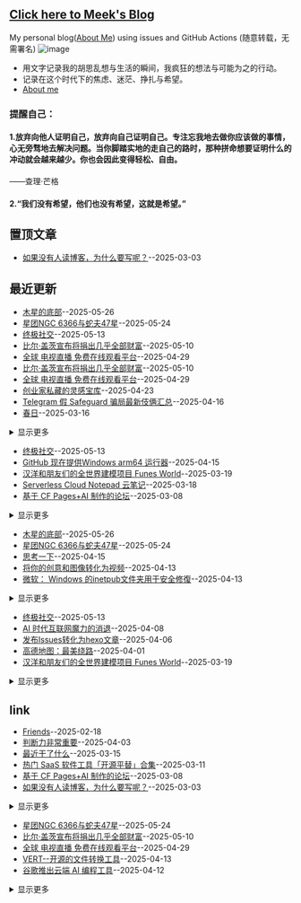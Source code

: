 ## [Click here to Meek's Blog](https://meektion.github.io/)
My personal blog([About Me](https://meektion.github.io/2025/02/16/8_About/)) using issues and GitHub Actions (随意转载，无需署名)
![image](https://github.com/user-attachments/assets/a168bf11-661e-4566-b042-7fc9544de528)

* 用文字记录我的胡思乱想与生活的瞬间，我疯狂的想法与可能为之的行动。  
* 记录在这个时代下的焦虑、迷茫、挣扎与希望。
* [About me](https://github.com/myogg/myogg)

### 提醒自己：
#### 1.放弃向他人证明自己，放弃向自己证明自己。专注忘我地去做你应该做的事情，心无旁骛地去解决问题。当你脚踏实地的走自己的路时，那种拼命想要证明什么的冲动就会越来越少。你也会因此变得轻松、自由。

——查理·芒格

#### 2.“我们没有希望，他们也没有希望，这就是希望。”

## 置顶文章
- [如果没有人读博客，为什么要写呢？](https://github.com/meektion/meektion.github.io/issues/79)--2025-03-03
## 最近更新
- [木星的底部](https://github.com/meektion/meektion.github.io/issues/111)--2025-05-26
- [星团NGC 6366与蛇夫47星](https://github.com/meektion/meektion.github.io/issues/110)--2025-05-24
- [终极社交](https://github.com/meektion/meektion.github.io/issues/109)--2025-05-13
- [比尔·盖茨宣布将捐出几乎全部财富](https://github.com/meektion/meektion.github.io/issues/107)--2025-05-10
- [全球 电视直播 免费在线观看平台](https://github.com/meektion/meektion.github.io/issues/106)--2025-04-29
- [比尔·盖茨宣布将捐出几乎全部财富](https://github.com/meektion/meektion.github.io/issues/107)--2025-05-10
- [全球 电视直播 免费在线观看平台](https://github.com/meektion/meektion.github.io/issues/106)--2025-04-29
- [创业家私藏的灵感宝库](https://github.com/meektion/meektion.github.io/issues/105)--2025-04-23
- [Telegram 假 Safeguard 骗局最新伎俩汇总](https://github.com/meektion/meektion.github.io/issues/104)--2025-04-16
- [春日](https://github.com/meektion/meektion.github.io/issues/90)--2025-03-16
<details><summary>显示更多</summary>

- [HeyGen 一键翻译视频 AI](https://github.com/meektion/meektion.github.io/issues/85)--2025-03-05
- [苹果推出搭载 M3 芯片的 2025 款 iPad Air](https://github.com/meektion/meektion.github.io/issues/81)--2025-03-04
- [如果没有人读博客，为什么要写呢？](https://github.com/meektion/meektion.github.io/issues/79)--2025-03-03
- [蜂鸟鹰蛾](https://github.com/meektion/meektion.github.io/issues/62)--2025-02-26
- [US.KG 已恢复运作](https://github.com/meektion/meektion.github.io/issues/60)--2025-02-25
- [TVBox自用影视源与iptv源](https://github.com/meektion/meektion.github.io/issues/48)--2025-02-20
- [该上班了](https://github.com/meektion/meektion.github.io/issues/38)--2025-02-19
- [有效的洛雪音源](https://github.com/meektion/meektion.github.io/issues/26)--2025-02-17
</details>

- [终极社交](https://github.com/meektion/meektion.github.io/issues/109)--2025-05-13
- [GitHub 现在提供Windows arm64 运行器](https://github.com/meektion/meektion.github.io/issues/103)--2025-04-15
- [汉洋和朋友们的全世界建模项目 Funes World](https://github.com/meektion/meektion.github.io/issues/92)--2025-03-19
- [Serverless Cloud Notepad 云笔记](https://github.com/meektion/meektion.github.io/issues/91)--2025-03-18
- [基于 CF Pages+AI 制作的论坛](https://github.com/meektion/meektion.github.io/issues/87)--2025-03-08
<details><summary>显示更多</summary>

- [百度文库和百度网盘，全量接入了 DeepSeek-R1 满血版](https://github.com/meektion/meektion.github.io/issues/84)--2025-03-05
- [如果没有人读博客，为什么要写呢？](https://github.com/meektion/meektion.github.io/issues/79)--2025-03-03
- [文生图：AI 驱动下的图像创作魔法世界](https://github.com/meektion/meektion.github.io/issues/76)--2025-03-02
- [通过手机或平板等设备配置Hexo](https://github.com/meektion/meektion.github.io/issues/70)--2025-02-28
- [方向永远比速度更重要](https://github.com/meektion/meektion.github.io/issues/65)--2025-02-28
- [命令与征服开源](https://github.com/meektion/meektion.github.io/issues/64)--2025-02-28
- [ai资讯](https://github.com/meektion/meektion.github.io/issues/61)--2025-02-26
- [US.KG 已恢复运作](https://github.com/meektion/meektion.github.io/issues/60)--2025-02-25
- [Google Drive 现在支持搜索转录后的字幕文稿](https://github.com/meektion/meektion.github.io/issues/59)--2025-02-25
- [Gmail将全面启用扫码认证取代短信验证码](https://github.com/meektion/meektion.github.io/issues/58)--2025-02-24
- [无题](https://github.com/meektion/meektion.github.io/issues/56)--2025-02-23
- [一款以Telegram作为储存的文件外链系统](https://github.com/meektion/meektion.github.io/issues/54)--2025-02-22
- [推荐一个开源项目Moments - 极简朋友圈](https://github.com/meektion/meektion.github.io/issues/50)--2025-02-21
- [推荐的docker应用](https://github.com/meektion/meektion.github.io/issues/49)--2025-02-20
- [TVBox自用影视源与iptv源](https://github.com/meektion/meektion.github.io/issues/48)--2025-02-20
- [让命令行工具连接代理](https://github.com/meektion/meektion.github.io/issues/44)--2025-02-19
- [3D地形图](https://github.com/meektion/meektion.github.io/issues/41)--2025-02-19
- [问界M9的车灯互动游戏](https://github.com/meektion/meektion.github.io/issues/40)--2025-02-19
- [GitHub Skyline，可生成 3D 可打印 STL 文件](https://github.com/meektion/meektion.github.io/issues/39)--2025-02-19
- [永久激活 Windows](https://github.com/meektion/meektion.github.io/issues/37)--2025-02-19
- [Ghosten-Player：视频 播放器](https://github.com/meektion/meektion.github.io/issues/36)--2025-02-19
- [学习人工智能和机器学习的免费资源](https://github.com/meektion/meektion.github.io/issues/35)--2025-02-18
- [Grok 3 将于太平洋时间周一晚上 8 点发布现场演示](https://github.com/meektion/meektion.github.io/issues/30)--2025-02-18
- [全球免费电视频道的M3U直播源](https://github.com/meektion/meektion.github.io/issues/29)--2025-02-17
- [开源的 DJ 混音软件](https://github.com/meektion/meektion.github.io/issues/28)--2025-02-17
- [一个在线电子印章生成工具](https://github.com/meektion/meektion.github.io/issues/27)--2025-02-17
- [有效的洛雪音源](https://github.com/meektion/meektion.github.io/issues/26)--2025-02-17
- [第一颗直连手机的星链卫星已经完成](https://github.com/meektion/meektion.github.io/issues/24)--2025-02-17
- [阿比斯库的幻日](https://github.com/meektion/meektion.github.io/issues/22)--2025-02-17
- [使用 Nginx Proxy Manager 进行反代的基本步骤](https://github.com/meektion/meektion.github.io/issues/20)--2025-02-17
- [掠过木星](https://github.com/meektion/meektion.github.io/issues/19)--2025-02-17
- [沙子国际象棋](https://github.com/meektion/meektion.github.io/issues/14)--2025-02-16
- [威尼斯直播](https://github.com/meektion/meektion.github.io/issues/12)--2025-02-16
- [超声波洗澡机](https://github.com/meektion/meektion.github.io/issues/11)--2025-02-16
- [树莓派掌上电脑](https://github.com/meektion/meektion.github.io/issues/10)--2025-02-16
- [DevToys - 一款开源的开发者工具箱](https://github.com/meektion/meektion.github.io/issues/9)--2025-02-16
</details>

- [木星的底部](https://github.com/meektion/meektion.github.io/issues/111)--2025-05-26
- [星团NGC 6366与蛇夫47星](https://github.com/meektion/meektion.github.io/issues/110)--2025-05-24
- [思考一下](https://github.com/meektion/meektion.github.io/issues/102)--2025-04-15
- [将你的创意和图像转化为视频](https://github.com/meektion/meektion.github.io/issues/101)--2025-04-13
- [微软： Windows 的inetpub文件夹用于安全修復](https://github.com/meektion/meektion.github.io/issues/100)--2025-04-13
<details><summary>显示更多</summary>

- [谷歌推出云端 AI 编程工具](https://github.com/meektion/meektion.github.io/issues/98)--2025-04-12
- [基于 CF Pages+AI 制作的论坛](https://github.com/meektion/meektion.github.io/issues/87)--2025-03-08
- [用 AI 工作流搭建的 Hacker News 每日播报](https://github.com/meektion/meektion.github.io/issues/86)--2025-03-08
- [HeyGen 一键翻译视频 AI](https://github.com/meektion/meektion.github.io/issues/85)--2025-03-05
- [百度文库和百度网盘，全量接入了 DeepSeek-R1 满血版](https://github.com/meektion/meektion.github.io/issues/84)--2025-03-05
- [Telegram 正在测试“付费说话”功能](https://github.com/meektion/meektion.github.io/issues/83)--2025-03-04
- [微软官宣今年5月关闭Skype业务](https://github.com/meektion/meektion.github.io/issues/82)--2025-03-04
- [苹果推出搭载 M3 芯片的 2025 款 iPad Air](https://github.com/meektion/meektion.github.io/issues/81)--2025-03-04
- [Firefly ‘Blue Ghost’ 成功登陆月球表面](https://github.com/meektion/meektion.github.io/issues/80)--2025-03-04
- [卡巴斯基在 GitHub 上发现隐藏的恶意程序](https://github.com/meektion/meektion.github.io/issues/78)--2025-03-03
- [Telegram将推出展示用户更多信息的功能](https://github.com/meektion/meektion.github.io/issues/71)--2025-03-01
- [通过手机或平板等设备配置Hexo](https://github.com/meektion/meektion.github.io/issues/70)--2025-02-28
- [ChatGPT4.5凌晨发布](https://github.com/meektion/meektion.github.io/issues/69)--2025-02-28
- [命令与征服开源](https://github.com/meektion/meektion.github.io/issues/64)--2025-02-28
- [ai资讯](https://github.com/meektion/meektion.github.io/issues/61)--2025-02-26
- [HTTP状态码301、302、307、308的区别](https://github.com/meektion/meektion.github.io/issues/55)--2025-02-22
- [us.kg二级域名重置为空解析](https://github.com/meektion/meektion.github.io/issues/53)--2025-02-21
- [推荐的docker应用](https://github.com/meektion/meektion.github.io/issues/49)--2025-02-20
- [一个用于个人托管和管理直播源的项目](https://github.com/meektion/meektion.github.io/issues/47)--2025-02-20
- [谷歌 Gemini 或将支持视频生成](https://github.com/meektion/meektion.github.io/issues/46)--2025-02-20
- [SpaceX 首次实现跨国回收](https://github.com/meektion/meektion.github.io/issues/45)--2025-02-20
- [让命令行工具连接代理](https://github.com/meektion/meektion.github.io/issues/44)--2025-02-19
- [GitHub Skyline，可生成 3D 可打印 STL 文件](https://github.com/meektion/meektion.github.io/issues/39)--2025-02-19
- [永久激活 Windows](https://github.com/meektion/meektion.github.io/issues/37)--2025-02-19
- [Ghosten-Player：视频 播放器](https://github.com/meektion/meektion.github.io/issues/36)--2025-02-19
- [学习人工智能和机器学习的免费资源](https://github.com/meektion/meektion.github.io/issues/35)--2025-02-18
- [AI‘横行，网站形式的互联网走向何方](https://github.com/meektion/meektion.github.io/issues/33)--2025-02-18
- [三个开源的 Android 邮件客户端](https://github.com/meektion/meektion.github.io/issues/31)--2025-02-18
- [开源的 DJ 混音软件](https://github.com/meektion/meektion.github.io/issues/28)--2025-02-17
- [一个在线电子印章生成工具](https://github.com/meektion/meektion.github.io/issues/27)--2025-02-17
- [第一颗直连手机的星链卫星已经完成](https://github.com/meektion/meektion.github.io/issues/24)--2025-02-17
- [阿比斯库的幻日](https://github.com/meektion/meektion.github.io/issues/22)--2025-02-17
- [一家英国公司正在建造水下住宅](https://github.com/meektion/meektion.github.io/issues/15)--2025-02-16
- [超声波洗澡机](https://github.com/meektion/meektion.github.io/issues/11)--2025-02-16
- [树莓派掌上电脑](https://github.com/meektion/meektion.github.io/issues/10)--2025-02-16
- [DevToys - 一款开源的开发者工具箱](https://github.com/meektion/meektion.github.io/issues/9)--2025-02-16
</details>

- [终极社交](https://github.com/meektion/meektion.github.io/issues/109)--2025-05-13
- [AI 时代互联网魔力的消退](https://github.com/meektion/meektion.github.io/issues/97)--2025-04-08
- [发布Issues转化为hexo文章](https://github.com/meektion/meektion.github.io/issues/96)--2025-04-06
- [高德地图：最美绕路](https://github.com/meektion/meektion.github.io/issues/93)--2025-04-01
- [汉洋和朋友们的全世界建模项目 Funes World](https://github.com/meektion/meektion.github.io/issues/92)--2025-03-19
<details><summary>显示更多</summary>

- [最近干了什么](https://github.com/meektion/meektion.github.io/issues/89)--2025-03-15
- [用 AI 工作流搭建的 Hacker News 每日播报](https://github.com/meektion/meektion.github.io/issues/86)--2025-03-08
- [如果没有人读博客，为什么要写呢？](https://github.com/meektion/meektion.github.io/issues/79)--2025-03-03
- [方向永远比速度更重要](https://github.com/meektion/meektion.github.io/issues/65)--2025-02-28
- [无题](https://github.com/meektion/meektion.github.io/issues/56)--2025-02-23
- [xA 正式发发布了 AI 大模型](https://github.com/meektion/meektion.github.io/issues/34)--2025-02-18
- [AI‘横行，网站形式的互联网走向何方](https://github.com/meektion/meektion.github.io/issues/33)--2025-02-18
- [Grok 3 将于太平洋时间周一晚上 8 点发布现场演示](https://github.com/meektion/meektion.github.io/issues/30)--2025-02-18
- [使用 Nginx Proxy Manager 进行反代的基本步骤](https://github.com/meektion/meektion.github.io/issues/20)--2025-02-17
- [github子仓库如可绑定域名](https://github.com/meektion/meektion.github.io/issues/16)--2025-02-16
</details>

## link
- [Friends](https://github.com/meektion/meektion.github.io/issues/32)--2025-02-18
- [判断力非常重要](https://github.com/meektion/meektion.github.io/issues/95)--2025-04-03
- [最近干了什么](https://github.com/meektion/meektion.github.io/issues/89)--2025-03-15
- [热门 SaaS 软件工具「开源平替」合集](https://github.com/meektion/meektion.github.io/issues/88)--2025-03-11
- [基于 CF Pages+AI 制作的论坛](https://github.com/meektion/meektion.github.io/issues/87)--2025-03-08
- [如果没有人读博客，为什么要写呢？](https://github.com/meektion/meektion.github.io/issues/79)--2025-03-03
<details><summary>显示更多</summary>

- [我来人间一趟，也要驰骋一场 ---](https://github.com/meektion/meektion.github.io/issues/77)--2025-03-02
- [文生图：AI 驱动下的图像创作魔法世界](https://github.com/meektion/meektion.github.io/issues/76)--2025-03-02
- [Telegram将推出展示用户更多信息的功能](https://github.com/meektion/meektion.github.io/issues/71)--2025-03-01
- [方向永远比速度更重要](https://github.com/meektion/meektion.github.io/issues/65)--2025-02-28
- [ai资讯](https://github.com/meektion/meektion.github.io/issues/61)--2025-02-26
- [Gmail将全面启用扫码认证取代短信验证码](https://github.com/meektion/meektion.github.io/issues/58)--2025-02-24
- [记录 webfollow 中 订阅的RSS源](https://github.com/meektion/meektion.github.io/issues/52)--2025-02-21
- [xA 正式发发布了 AI 大模型](https://github.com/meektion/meektion.github.io/issues/34)--2025-02-18
- [全球免费电视频道的M3U直播源](https://github.com/meektion/meektion.github.io/issues/29)--2025-02-17
- [有效的洛雪音源](https://github.com/meektion/meektion.github.io/issues/26)--2025-02-17
</details>

- [星团NGC 6366与蛇夫47星](https://github.com/meektion/meektion.github.io/issues/110)--2025-05-24
- [比尔·盖茨宣布将捐出几乎全部财富](https://github.com/meektion/meektion.github.io/issues/107)--2025-05-10
- [全球 电视直播 免费在线观看平台](https://github.com/meektion/meektion.github.io/issues/106)--2025-04-29
- [VERT--开源的文件转换工具](https://github.com/meektion/meektion.github.io/issues/99)--2025-04-13
- [谷歌推出云端 AI 编程工具](https://github.com/meektion/meektion.github.io/issues/98)--2025-04-12
<details><summary>显示更多</summary>

- [快速制作 Apple 发布会风格的 Bento UI 图片](https://github.com/meektion/meektion.github.io/issues/94)--2025-04-02
- [Serverless Cloud Notepad 云笔记](https://github.com/meektion/meektion.github.io/issues/91)--2025-03-18
- [热门 SaaS 软件工具「开源平替」合集](https://github.com/meektion/meektion.github.io/issues/88)--2025-03-11
- [基于 CF Pages+AI 制作的论坛](https://github.com/meektion/meektion.github.io/issues/87)--2025-03-08
- [用 AI 工作流搭建的 Hacker News 每日播报](https://github.com/meektion/meektion.github.io/issues/86)--2025-03-08
- [HeyGen 一键翻译视频 AI](https://github.com/meektion/meektion.github.io/issues/85)--2025-03-05
- [文生图：AI 驱动下的图像创作魔法世界](https://github.com/meektion/meektion.github.io/issues/76)--2025-03-02
- [T8RIN/ImageToolbox Android](https://github.com/meektion/meektion.github.io/issues/63)--2025-02-27
- [Google Drive 现在支持搜索转录后的字幕文稿](https://github.com/meektion/meektion.github.io/issues/59)--2025-02-25
- [typecho 博客主题推荐](https://github.com/meektion/meektion.github.io/issues/57)--2025-02-23
- [一款以Telegram作为储存的文件外链系统](https://github.com/meektion/meektion.github.io/issues/54)--2025-02-22
- [记录 webfollow 中 订阅的RSS源](https://github.com/meektion/meektion.github.io/issues/52)--2025-02-21
- [推荐个开源项目极简论坛](https://github.com/meektion/meektion.github.io/issues/51)--2025-02-21
- [推荐一个开源项目Moments - 极简朋友圈](https://github.com/meektion/meektion.github.io/issues/50)--2025-02-21
- [TVBox自用影视源与iptv源](https://github.com/meektion/meektion.github.io/issues/48)--2025-02-20
- [仙王座的象鼻星云](https://github.com/meektion/meektion.github.io/issues/43)--2025-02-19
- [NGC 300：恒星的聚落](https://github.com/meektion/meektion.github.io/issues/42)--2025-02-19
- [3D地形图](https://github.com/meektion/meektion.github.io/issues/41)--2025-02-19
- [问界M9的车灯互动游戏](https://github.com/meektion/meektion.github.io/issues/40)--2025-02-19
</details>

